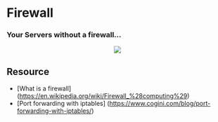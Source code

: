 # Firewall

### Your Servers without a firewall...


<p align="center">
<img src="https://s3.amazonaws.com/intranet-projects-files/holbertonschool-sysadmin_devops/155/holbertonschool-firewall.gif"/>
</p>


## Resource

- [What is a firewall] (https://en.wikipedia.org/wiki/Firewall_%28computing%29)
- [Port forwarding with iptables] (https://www.cogini.com/blog/port-forwarding-with-iptables/)
